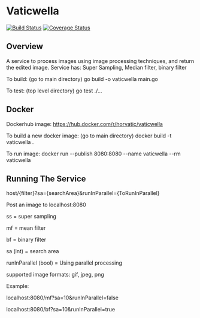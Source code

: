 # Vaticwella
[![Build Status](https://travis-ci.org/horvatic/vaticwella.svg?branch=master)](https://travis-ci.org/horvatic/vaticwella) 
[![Coverage Status](https://coveralls.io/repos/github/horvatic/vaticwella/badge.svg?branch=master)](https://coveralls.io/github/horvatic/vaticwella?branch=master)


## Overview
A service to process images using image processing techniques, and return the edited image.
Service has: 
	Super Sampling,	Median filter, binary filter

To build: (go to main directory) go build -o vaticwella main.go

To test: (top level directory) go test ./...

## Docker
Dockerhub image:
https://hub.docker.com/r/horvatic/vaticwella

To build a new docker image:
(go to main directory) docker build -t vaticwella .

To run image:
docker run --publish 8080:8080 --name vaticwella --rm vaticwella

## Running The Service

host/{filter}?sa={searchArea}&runInParallel={ToRunInParallel}

Post an image to localhost:8080

ss = super sampling

mf = mean filter

bf = binary filter

sa (int) = search area

runInParallel (bool) = Using parallel processing

supported image formats: gif, jpeg, png

Example: 

localhost:8080/mf?sa=10&runInParallel=false

localhost:8080/bf?sa=10&runInParallel=true

